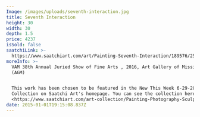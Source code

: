 ```yaml
---
Image: /images/uploads/seventh-interaction.jpg
title: Seventh Interaction
height: 30
width: 30
depth: 1.5
price: 4237
isSold: false
saatchiLink: >-
  https://www.saatchiart.com/art/Painting-Seventh-Interaction/189576/2513007/view
moreInfo: >-
  VAM 38th Annual Juried Show of Fine Arts , 2016, Art Gallery of Mississauga
  (AGM)


  This work has been chosen to be featured in the New This Week 6-29-2015
  Collection on Saatchi Art's homepage. You can see the collection here:
  <https://www.saatchiart.com/art-collection/Painting-Photography-Sculpture/New-This-Week-6-29-2015/153961/107606/view>
date: 2015-01-01T19:15:08.837Z
---
```

